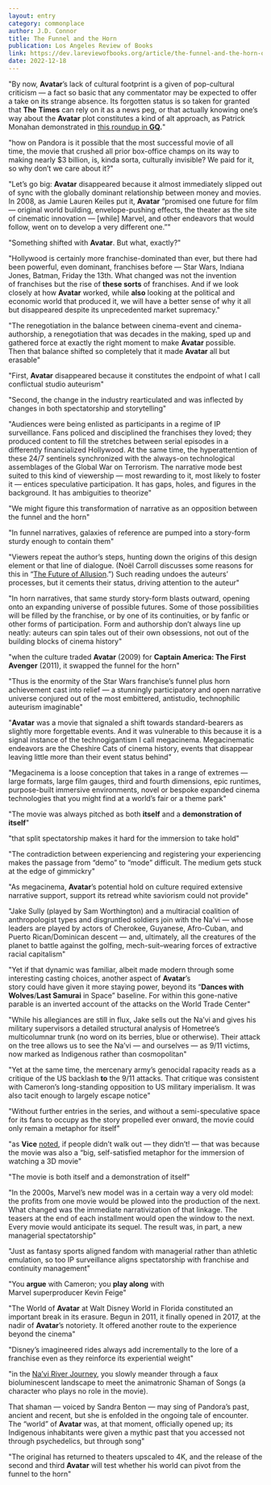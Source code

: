 ```yaml
---
layout: entry
category: commonplace
author: J.D. Connor
title: The Funnel and the Horn
publication: Los Angeles Review of Books
link: https://dev.lareviewofbooks.org/article/the-funnel-and-the-horn-on-reinventing-james-camerons-avatar/
date: 2022-12-18
---
```


"By now, **Avatar**’s lack of cultural footprint is a given of pop-cultural criticism — a fact so basic that any commentator may be expected to offer a take on its strange absence. Its forgotten status is so taken for granted that **The** **Times** can rely on it as a news peg, or that actually knowing one’s way about the **Avatar** plot constitutes a kind of alt approach, as Patrick Monahan demonstrated in [this roundup in **GQ**](https://www.gq.com/story/can-you-remember-avatar)**.**"

"how on Pandora is it possible that the most successful movie of all time, the movie that crushed all prior box-office champs on its way to making nearly $3 billion, is, kinda sorta, culturally invisible? We paid for it, so why don’t we care about it?"

"Let’s go big: **Avatar** disappeared because it almost immediately slipped out of sync with the globally dominant relationship between money and movies. In 2008, as Jamie Lauren Keiles put it, **Avatar** “promised one future for film — original world building, envelope-pushing effects, the theater as the site of cinematic innovation — [while] Marvel, and other endeavors that would follow, went on to develop a very different one.”"

"Something shifted with **Avatar**. But what, exactly?"

"Hollywood is certainly more franchise-dominated than ever, but there had been powerful, even dominant, franchises before — Star Wars, Indiana Jones, Batman, Friday the 13th. What changed was not the invention of franchises but the rise of **these sorts** of franchises. And if we look closely at how **Avatar** worked, while **also** looking at the political and economic world that produced it, we will have a better sense of why it all but disappeared despite its unprecedented market supremacy."

"The renegotiation in the balance between cinema-event and cinema-authorship, a renegotiation that was decades in the making, sped up and gathered force at exactly the right moment to make **Avatar** possible. Then that balance shifted so completely that it made **Avatar** all but erasable"

"First, **Avatar** disappeared because it constitutes the endpoint of what I call conflictual studio auteurism"

"Second, the change in the industry rearticulated and was inflected by changes in both spectatorship and storytelling"

"Audiences were being enlisted as participants in a regime of IP surveillance. Fans policed and disciplined the franchises they loved; they produced content to fill the stretches between serial episodes in a differently financialized Hollywood. At the same time, the hyperattention of these 24/7 sentinels synchronized with the always-on technological assemblages of the Global War on Terrorism. The narrative mode best suited to this kind of viewership — most rewarding to it, most likely to foster it — entices speculative participation. It has gaps, holes, and figures in the background. It has ambiguities to theorize"

"We might figure this transformation of narrative as an opposition between the funnel and the horn"

"In funnel narratives, galaxies of reference are pumped into a story-form sturdy enough to contain them"

"Viewers repeat the author’s steps, hunting down the origins of this design element or that line of dialogue. (Noël Carroll discusses some reasons for this in “[The Future of Allusion](https://www.jstor.org/stable/778606).”) Such reading undoes the auteurs’ processes, but it cements their status, driving attention to the auteur"

"In horn narratives, that same sturdy story-form blasts outward, opening onto an expanding universe of possible futures. Some of those possibilities will be filled by the franchise, or by one of its continuities, or by fanfic or other forms of participation. Form and authorship don’t always line up neatly: auteurs can spin tales out of their own obsessions, not out of the building blocks of cinema history"

"when the culture traded **Avatar** (2009) for **Captain America: The First Avenger** (2011), it swapped the funnel for the horn"

"Thus is the enormity of the Star Wars franchise’s funnel plus horn achievement cast into relief — a stunningly participatory and open narrative universe conjured out of the most embittered, antistudio, technophilic auteurism imaginable"

"**Avatar** was a movie that signaled a shift towards standard-bearers as slightly more forgettable events. And it was vulnerable to this because it is a signal instance of the technogigantism I call megacinema. Megacinematic endeavors are the Cheshire Cats of cinema history, events that disappear leaving little more than their event status behind"

"Megacinema is a loose conception that takes in a range of extremes — large formats, large film gauges, third and fourth dimensions, epic runtimes, purpose-built immersive environments, novel or bespoke expanded cinema technologies that you might find at a world’s fair or a theme park"

"The movie was always pitched as both **itself** and a **demonstration of itself**"

"that split spectatorship makes it hard for the immersion to take hold"

"The contradiction between experiencing and registering your experiencing makes the passage from “demo” to “mode” difficult. The medium gets stuck at the edge of gimmickry"

"As megacinema, **Avatar**’s potential hold on culture required extensive narrative support, support its retread white saviorism could not provide"

"Jake Sully (played by Sam Worthington) and a multiracial coalition of anthropologist types and disgruntled soldiers join with the Na’vi — whose leaders are played by actors of Cherokee, Guyanese, Afro-Cuban, and Puerto Rican/Dominican descent — and, ultimately, all the creatures of the planet to battle against the golfing, mech-suit–wearing forces of extractive racial capitalism"

"Yet if that dynamic was familiar, albeit made modern through some interesting casting choices, another aspect of **Avatar**’s story could have given it more staying power, beyond its “**Dances with Wolves**/**Last Samurai** in Space” baseline. For within this gone-native parable is an inverted account of the attacks on the World Trade Center"

"While his allegiances are still in flux, Jake sells out the Na’vi and gives his military supervisors a detailed structural analysis of Hometree’s multicolumnar trunk (no word on its berries, blue or otherwise). Their attack on the tree allows us to see the Na’vi — and ourselves — as 9/11 victims, now marked as Indigenous rather than cosmopolitan"

"Yet at the same time, the mercenary army’s genocidal rapacity reads as a critique of the US backlash **to** the 9/11 attacks. That critique was consistent with Cameron’s long-standing opposition to US military imperialism. It was also tacit enough to largely escape notice"

"Without further entries in the series, and without a semi-speculative space for its fans to occupy as the story propelled ever onward, the movie could only remain a metaphor for itself"

"as **Vice** [noted](https://www.vice.com/en/article/bjw4bv/10-years-later-avatar-is-the-most-popular-movie-no-one-remembers), if people didn’t walk out — they didn’t! — that was because the movie was also a “big, self-satisfied metaphor for the immersion of watching a 3D movie"

"The movie is both itself and a demonstration of itself"

"In the 2000s, Marvel’s new model was in a certain way a very old model: the profits from one movie would be plowed into the production of the next. What changed was the immediate narrativization of that linkage. The teasers at the end of each installment would open the window to the next. Every movie would anticipate its sequel. The result was, in part, a new managerial spectatorship"

"Just as fantasy sports aligned fandom with managerial rather than athletic emulation, so too IP surveillance aligns spectatorship with franchise and continuity management"

"You **argue** with Cameron; you **play along** with Marvel superproducer Kevin Feige"

"The World of **Avatar** at Walt Disney World in Florida constituted an important break in its erasure. Begun in 2011, it finally opened in 2017, at the nadir of **Avatar**’s notoriety. It offered another route to the experience beyond the cinema"

"Disney’s imagineered rides always add incrementally to the lore of a franchise even as they reinforce its experiential weight"

"in the [Na’vi River Journey](https://www.youtube.com/watch?v=B9kUfQVaD2k), you slowly meander through a faux bioluminescent landscape to meet the animatronic Shaman of Songs (a character who plays no role in the movie).

That shaman — voiced by Sandra Benton — may sing of Pandora’s past, ancient and recent, but she is enfolded in the ongoing tale of encounter. The “world” of **Avatar** was, at that moment, officially opened up; its Indigenous inhabitants were given a mythic past that you accessed not through psychedelics, but through song"

"The original has returned to theaters upscaled to 4K, and the release of the second and third **Avatar** will test whether his world can pivot from the funnel to the horn"
